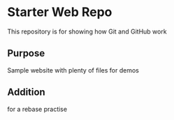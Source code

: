 # Starter Web Repo

This repository is for showing how Git and GitHub work

## Purpose

Sample website with plenty of files for demos

## Addition
for a rebase practise